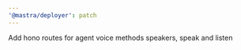 ```yaml
---
'@mastra/deployer': patch
---
```


Add hono routes for agent voice methods speakers, speak and listen
